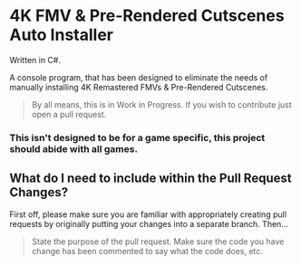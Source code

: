 # 4K FMV & Pre-Rendered Cutscenes Auto Installer
Written in C#.

A console program, that has been designed to eliminate the needs of manually installing 4K Remastered FMVs &amp; Pre-Rendered Cutscenes.
> By all means, this is in Work in Progress. If you wish to contribute just open a pull request.

### This isn't designed to be for a game specific, this project should abide with all games.

## What do I need to include within the Pull Request Changes?
First off, please make sure you are familiar with appropriately creating pull requests by originally putting your changes into a separate branch.
Then...
> State the purpose of the pull request.
> Make sure the code you have change has been commented to say what the code does, etc.
